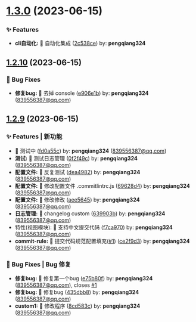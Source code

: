 

# [1.3.0](https://github.com/pengqiang324/application-theme-plus/compare/1.2.10...1.3.0) (2023-06-15)


### ✨ Features

* **cli自动化:** 🚀 自动化集成 ([2c538ce](https://github.com/pengqiang324/application-theme-plus/commit/2c538ce)) by: **pengqiang324**

## [1.2.10](https://github.com/pengqiang324/application-theme-plus/compare/1.2.9...1.2.10) (2023-06-15)


### 🐛 Bug Fixes

* **修复bug:** 🧩 去掉 console ([e906e1b](https://github.com/pengqiang324/application-theme-plus/commit/e906e1b)) by: **pengqiang324** (839556387@qq.com)

## [1.2.9](https://github.com/pengqiang324/application-theme-plus/compare/f7ca970...1.2.9) (2023-06-15)


### ✨ Features | 新功能

* 🚀 测试中 ([fd0a55c](https://github.com/pengqiang324/application-theme-plus/commit/fd0a55c)) by: **pengqiang324** (839556387@qq.com)
* **测试:** 🚀 测试日志管理 ([0f2f49c](https://github.com/pengqiang324/application-theme-plus/commit/0f2f49c)) by: **pengqiang324** (839556387@qq.com)
* **配置文件:** 🚀 反复测试 ([dea4982](https://github.com/pengqiang324/application-theme-plus/commit/dea4982)) by: **pengqiang324** (839556387@qq.com)
* **配置文件:** 🚀 修改配置文件 .commitlintrc.js ([69628d4](https://github.com/pengqiang324/application-theme-plus/commit/69628d4)) by: **pengqiang324** (839556387@qq.com)
* **配置文件:** 🚀 修改修改 ([aee5645](https://github.com/pengqiang324/application-theme-plus/commit/aee5645)) by: **pengqiang324** (839556387@qq.com)
* **日志管理:** 🚀 changelog custom ([639903b](https://github.com/pengqiang324/application-theme-plus/commit/639903b)) by: **pengqiang324** (839556387@qq.com)
* 特性(视图模块): 🚀 支持中文提交代码 ([f7ca970](https://github.com/pengqiang324/application-theme-plus/commit/f7ca970)) by: **pengqiang324** (839556387@qq.com)
* **commit-rule:** 🚀 提交代码规范配置填充([#1](https://github.com/pengqiang324/application-theme-plus/issues/1)) ([ce2f9d3](https://github.com/pengqiang324/application-theme-plus/commit/ce2f9d3)) by: **pengqiang324** (839556387@qq.com)


### 🐛 Bug Fixes | Bug 修复

* **修复bug:** 🧩 修复第一个bug ([e75b80f](https://github.com/pengqiang324/application-theme-plus/commit/e75b80f)) by: **pengqiang324** (839556387@qq.com), closes [#1](https://github.com/pengqiang324/application-theme-plus/issues/1)
* **修复bug:** 🧩 修复bug ([435dbb8](https://github.com/pengqiang324/application-theme-plus/commit/435dbb8)) by: **pengqiang324** (839556387@qq.com)
* **custom1:** 🧩 修改程序 ([8cd583c](https://github.com/pengqiang324/application-theme-plus/commit/8cd583c)) by: **pengqiang324** (839556387@qq.com)